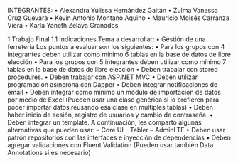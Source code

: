 INTEGRANTES:
• Alexandra Yulissa Hernández Gaitán
• Zulma Vanessa Cruz Guevara
• Kevin Antonio Montano Aquino
• Mauricio Moisés Carranza Viera
• Karla Yaneth Zelaya Granados

1 Trabajo Final
1.1 Indicaciones
Tema a desarrollar:
• Gestión de una ferretería
Los puntos a evaluar son los siguientes:
• Para los grupos con 4 integrantes deben utilizar como mínimo 6 tablas en la base de datos de
libre elección
• Para los grupos con 5 integrantes deben utilizar como mínimo 7 tablas en la base de datos de
libre elección
• Deben trabajar con stored procedures.
• Deben trabajar con ASP.NET MVC
• Deben utilizar programación asíncrona con Dapper
• Deben integrar notificaciones de email
• Deben integrar como mínimo un módulo de importación de datos por medio de Excel (Pueden
usar una clase genérica si lo prefieren para poder importar datos reusando esa clase en múltiples
tablas)
• Deben haber inicio de sesión, registro de usuarios y cambio de contraseña.
• Deben integrar un template. A continuación, les comparto algunas alternativas que pueden usar:
    – Core UI
    – Tabler
    – AdminLTE
• Deben usar patrón repositorios con las interfaces e inyección de dependencias
• Deben agregar validaciones con Fluent Validation (Pueden usar también Data Annotations si es
necesario)
